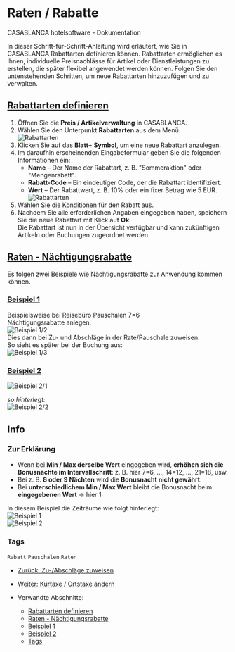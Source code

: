 # Raten / Rabatte

CASABLANCA hotelsoftware - Dokumentation

In dieser Schritt-für-Schritt-Anleitung wird erläutert, wie Sie in CASABLANCA Rabattarten definieren können. Rabattarten ermöglichen es Ihnen, individuelle Preisnachlässe für Artikel oder Dienstleistungen zu erstellen, die später flexibel angewendet werden können. Folgen Sie den untenstehenden Schritten, um neue Rabattarten hinzuzufügen und zu verwalten.

## [Rabattarten definieren](https://docs.casablanca.at/desktop/raten/rates/accommodation_discounts/#rabattarten-definieren "Direkter Link zu Rabattarten definieren")

1. Öffnen Sie die **Preis / Artikelverwaltung** in CASABLANCA.  
2. Wählen Sie den Unterpunkt **Rabattarten** aus dem Menü.  
   ![Rabattarten](https://docs.casablanca.at/assets/images/rabattarten-dc5f686678f7a8ccdf0494a529126d4c.png "Rabattarten")  
3. Klicken Sie auf das **Blatt+ Symbol**, um eine neue Rabattart anzulegen.  
4. Im daraufhin erscheinenden Eingabeformular geben Sie die folgenden Informationen ein:  
   * **Name** – Der Name der Rabattart, z. B. "Sommeraktion" oder "Mengenrabatt".  
   * **Rabatt-Code** – Ein eindeutiger Code, der die Rabattart identifiziert.  
   * **Wert** – Der Rabattwert, z. B. 10% oder ein fixer Betrag wie 5 EUR.  
   ![Rabattarten](https://docs.casablanca.at/assets/images/sommerrabatt-709819fd20888f3fb1114e584929c8cf.png "Rabattarten")  
5. Wählen Sie die Konditionen für den Rabatt aus.  
6. Nachdem Sie alle erforderlichen Angaben eingegeben haben, speichern Sie die neue Rabattart mit Klick auf **Ok**.  
   Die Rabattart ist nun in der Übersicht verfügbar und kann zukünftigen Artikeln oder Buchungen zugeordnet werden.

## [Raten - Nächtigungsrabatte](https://docs.casablanca.at/desktop/raten/rates/accommodation_discounts/#raten---nächtigungsrabatte "Direkter Link zu Raten - Nächtigungsrabatte")

Es folgen zwei Beispiele wie Nächtigungsrabatte zur Anwendung kommen können.

### [Beispiel 1](https://docs.casablanca.at/desktop/raten/rates/accommodation_discounts/#beispiel-1 "Direkter Link zu Beispiel 1")

Beispielsweise bei Reisebüro Pauschalen 7=6  
Nächtigungsrabatte anlegen:  
![Beispiel 1/2](https://docs.casablanca.at/assets/images/example_1_2-ffa607ad76def9fb49f5e12872e99305.png "Beispiel 1/2")  
Dies dann bei Zu- und Abschläge in der Rate/Pauschale zuweisen.  
So sieht es später bei der Buchung aus:  
![Beispiel 1/3](https://docs.casablanca.at/assets/images/example_1_3-4b90b11b6fd4a8f6d1c72fbed12399f6.png "Beispiel 1/3")

### [Beispiel 2](https://docs.casablanca.at/desktop/raten/rates/accommodation_discounts/#beispiel-2 "Direkter Link zu Beispiel 2")

![Beispiel 2/1](https://docs.casablanca.at/assets/images/example_2_1-bba7ec7c0533f6eba02218fb1b1a00a9.png "Beispiel 2/1")

*so hinterlegt:*  
![Beispiel 2/2](https://docs.casablanca.at/assets/images/example_2_2-380cecd543b0411c9361781fcf467a78.png "Beispiel 2/2")

## Info

### Zur Erklärung
* Wenn bei **Min / Max derselbe Wert** eingegeben wird, **erhöhen sich die Bonusnächte im Intervallschritt**: z. B. hier 7=6, …, 14=12, …, 21=18, usw.  
* Bei z. B. **8 oder 9 Nächten** wird die **Bonusnacht nicht gewährt**.  
* Bei **unterschiedlichem Min / Max Wert** bleibt die Bonusnacht beim **eingegebenen Wert** -> hier 1

In diesem Beispiel die Zeiträume wie folgt hinterlegt:  
![Beispiel 1](https://docs.casablanca.at/assets/images/example_1-280858e0f5e0e8282e42bc7c037ace59.png "Beispiel 1")  
![Beispiel 2](https://docs.casablanca.at/assets/images/example_2-c76d03ef5116c63713421d3b1b14e845.png "Beispiel 2")

### Tags
`Rabatt` `Pauschalen` `Raten`

* [Zurück: Zu-/Abschläge zuweisen](https://docs.casablanca.at/desktop/raten/rates/shortstay)  
* [Weiter: Kurtaxe / Ortstaxe ändern](https://docs.casablanca.at/desktop/raten/rates/kurtaxe_adjustment)  

* Verwandte Abschnitte:
  * [Rabattarten definieren](https://docs.casablanca.at/desktop/raten/rates/accommodation_discounts/#rabattarten-definieren)
  * [Raten - Nächtigungsrabatte](https://docs.casablanca.at/desktop/raten/rates/accommodation_discounts/#raten---nächtigungsrabatte)
  * [Beispiel 1](https://docs.casablanca.at/desktop/raten/rates/accommodation_discounts/#beispiel-1)
  * [Beispiel 2](https://docs.casablanca.at/desktop/raten/rates/accommodation_discounts/#beispiel-2)
  * [Tags](https://docs.casablanca.at/desktop/raten/rates/accommodation_discounts/#tags)